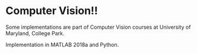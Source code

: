 # Computer Vision!!

Some implementations are part of Computer Vision courses at University of Maryland, College Park.

Implementation in MATLAB 2018a and Python.
